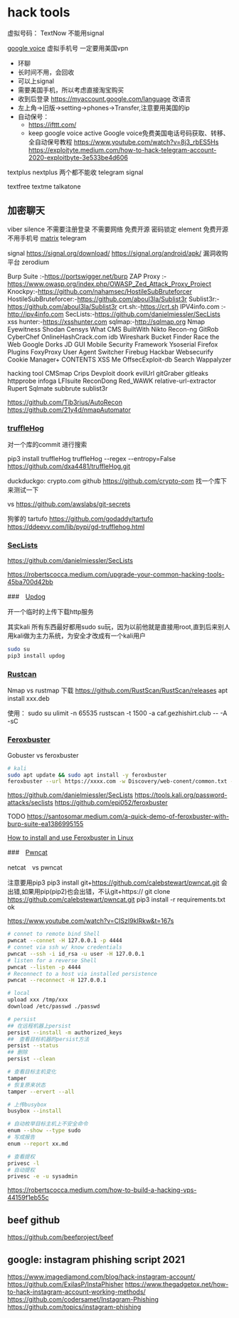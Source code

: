 # hack tools

虚拟号码：
TextNow
  不能用signal

[google voice](https://voice.google.com/) 虚拟手机号
  一定要用美国vpn
  + 环聊
  + 长时间不用，会回收
  + 可以上signal
  + 需要美国手机，所以考虑直接淘宝购买
  + 收到后登录 https://myaccount.google.com/language 改语言
  + 左上角->旧版->setting->phones->Transfer,注意要用美国的ip
  + 自动保号：
    + https://ifttt.com/
    + keep google voice active
Google voice免费美国电话号码获取、转移、全自动保号教程
https://www.youtube.com/watch?v=8j3_rbES5Hs
https://exploityte.medium.com/how-to-hack-telegram-account-2020-exploitbyte-3e533be4d606

textplus
nextplus
  两个都不能收 telegram signal

textfree
textme
talkatone

## 加密聊天

viber
silence
  不需要注册登录
  不需要网络
  免费开源
  密码锁定
element
  免费开源
  不用手机号
[matrix](https://matrix.org/docs/projects/bridge/mautrix-telegram)
telegram
  

signal
https://signal.org/download/
  https://signal.org/android/apk/
漏洞收购平台 zerodium

Burp Suite :-https://portswigger.net/burp
ZAP Proxy :-https://www.owasp.org/index.php/OWASP_Zed_Attack_Proxy_Project
Knockpy:-https://github.com/nahamsec/HostileSubBruteforcer
HostileSubBruteforcer:-https://github.com/aboul3la/Sublist3r
Sublist3r:-https://github.com/aboul3la/Sublist3r
crt.sh:-https://crt.sh
IPV4info.com :-http://ipv4info.com
SecLists:-https://github.com/danielmiessler/SecLists
xss hunter:-https://xsshunter.com
sqlmap:-http://sqlmap.org 
Nmap 
Eyewitness 
Shodan 
Censys
 What CMS 
BuiltWith 
Nikto 
Recon-ng 
GitRob 
CyberChef 
OnlineHashCrack.com 
idb 
Wireshark 
Bucket Finder 
Race the Web 
Google Dorks 
JD GUI 
Mobile Security Framework Ysoserial 
Firefox Plugins 
FoxyProxy 
User Agent Switcher 
Firebug 
Hackbar 
Websecurify 
Cookie Manager+ CONTENTS XSS Me 
OffsecExploit-db Search 
Wappalyzer

hacking tool
CMSmap Crips Devploit doork evilUrl
gitGraber gitleaks httpprobe infoga LFIsuite
ReconDong Red_WAWK relative-url-extractor Rupert
 Sqlmate subbrute sublist3r 

https://github.com/Tib3rius/AutoRecon
https://github.com/21y4d/nmapAutomator

### [truffleHog](https://github.com/dxa4481/truffleHog)
对一个库的commit 进行搜索

pip3 install truffleHog
truffleHog --regex --entropy=False https://github.com/dxa4481/truffleHog.git 

duckduckgo: crypto.com github
https://github.com/crypto-com
找一个库下来测试一下

vs
https://github.com/awslabs/git-secrets

狗爹的 tartufo
https://github.com/godaddy/tartufo
https://ddeevv.com/lib/pypi/gd-trufflehog.html

### [SecLists](https://gitee.com/azhao-1981/SecLists)
https://github.com/danielmiessler/SecLists

https://robertscocca.medium.com/upgrade-your-common-hacking-tools-45ba700d42bb

###　[Updog](https://github.com/sc0tfree/updog)

开一个临时的上传下载http服务

其实kali 所有东西最好都用sudo su玩，因为以前他就是直接用root,直到后来别人用kali做为主力系统，为安全才改成有一个kali用户

```bash
sudo su
pip3 install updog
```



### [Rustcan](https://github.com/RustScan/RustScan)
Nmap vs rustmap
下载 https://github.com/RustScan/RustScan/releases
apt install xxx.deb

使用：
sudo su
ulimit -n 65535
rustscan -t 1500  -a caf.gezhishirt.club -- -A -sC

### [Feroxbuster](https://github.com/epi052/feroxbuster)
Gobuster vs feroxbuster

```bash
# kali
sudo apt update && sudo apt install -y feroxbuster
feroxbuster --url https://xxxx.com -w Discovery/web-conent/common.txt --depth 2
```

https://github.com/danielmiessler/SecLists
https://tools.kali.org/password-attacks/seclists
https://github.com/epi052/feroxbuster

TODO
https://santosomar.medium.com/a-quick-demo-of-feroxbuster-with-burp-suite-ea1386995155

[How to install and use Feroxbuster in Linux](https://www.youtube.com/watch?v=x5qAc-Gc4f4&t=302s)


###　[Pwncat](https://github.com/calebstewart/pwncat)

netcat　vs pwncat 

注意要用pip3
pip3 install git+https://github.com/calebstewart/pwncat.git
会出错,如果用pip(pip2)也会出错，不认git+https://
git clone https://github.com/calebstewart/pwncat.git
pip3 install -r requirements.txt
ok

https://www.youtube.com/watch?v=CISzI9klRkw&t=167s

```bash
# connet to remote bind Shell
pwncat --connet -H 127.0.0.1 -p 4444
# connet via ssh w/ know credentials
pwncat --ssh -i id_rsa -u user -H 127.0.0.1 
# listen for a reverse Shell
pwncat --listen -p 4444
# Reconnect to a host via installed persistence
pwncat --reconnect -H 127.0.0.1 

# local 
upload xxx /tmp/xxx
download /etc/passwd ./passwd

# persist
## 在远程机器上persist
persist --install -m authorized_keys
##　查看目标机器的persist方法
persist --status
## 删除
persist --clean

# 查看目标主机变化
tamper
# 恢复原来状态
tamper --ervert --all

# 上传busybox
busybox --install

# 自动枚举目标主机上不安全命令
enum --show --type sudo 
# 写成报告
enum --report xx.md

# 查看提权
privesc -l
# 自动提权
privesc -e -u sysadmin
```

https://robertscocca.medium.com/how-to-build-a-hacking-vps-44159f1eb55c

## beef github

https://github.com/beefproject/beef

## google: instagram phishing script 2021

https://www.imagediamond.com/blog/hack-instagram-account/
https://github.com/ExilasP/InstaPhisher
https://www.thegadgetox.net/how-to-hack-instagram-account-working-methods/
https://github.com/codersamet/Instagram-Phishing
https://github.com/topics/instagram-phishing
